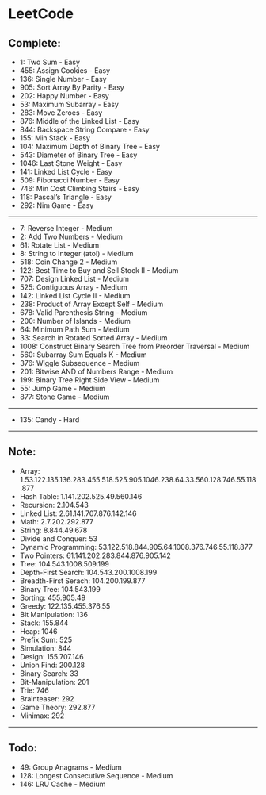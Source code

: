 # LeetCode

## Complete:

- 1: Two Sum - Easy
- 455: Assign Cookies - Easy
- 136: Single Number - Easy
- 905: Sort Array By Parity - Easy
- 202: Happy Number - Easy
- 53: Maximum Subarray - Easy
- 283: Move Zeroes - Easy
- 876: Middle of the Linked List - Easy
- 844: Backspace String Compare - Easy
- 155: Min Stack - Easy
- 104: Maximum Depth of Binary Tree - Easy
- 543: Diameter of Binary Tree - Easy
- 1046: Last Stone Weight - Easy
- 141: Linked List Cycle - Easy
- 509: Fibonacci Number - Easy
- 746: Min Cost Climbing Stairs - Easy
- 118: Pascal’s Triangle - Easy
- 292: Nim Game - Easy

---

- 7:  Reverse Integer - Medium
- 2: Add Two Numbers - Medium
- 61: Rotate List - Medium
- 8: String to Integer (atoi) - Medium
- 518: Coin Change 2 - Medium
- 122: Best Time to Buy and Sell Stock II - Medium
- 707: Design Linked List - Medium
- 525: Contiguous Array - Medium
- 142: Linked List Cycle II - Medium
- 238: Product of Array Except Self - Medium
- 678: Valid Parenthesis String - Medium
- 200: Number of Islands - Medium
- 64: Minimum Path Sum - Medium
- 33: Search in Rotated Sorted Array - Medium
- 1008: Construct Binary Search Tree from Preorder Traversal - Medium
- 560: Subarray Sum Equals K - Medium
- 376: Wiggle Subsequence - Medium
- 201: Bitwise AND of Numbers Range - Medium
- 199: Binary Tree Right Side View - Medium
- 55: Jump Game - Medium
- 877: Stone Game - Medium

---

- 135: Candy - Hard

---
## Note:

- Array: 1.53.122.135.136.283.455.518.525.905.1046.238.64.33.560.128.746.55.118.877
- Hash Table: 1.141.202.525.49.560.146
- Recursion: 2.104.543
- Linked List: 2.61.141.707.876.142.146
- Math: 2.7.202.292.877
- String: 8.844.49.678
- Divide and Conquer: 53
- Dynamic Programming: 53.122.518.844.905.64.1008.376.746.55.118.877
- Two Pointers: 61.141.202.283.844.876.905.142
- Tree: 104.543.1008.509.199
- Depth-First Search: 104.543.200.1008.199
- Breadth-First Serach: 104.200.199.877
- Binary Tree: 104.543.199
- Sorting: 455.905.49
- Greedy: 122.135.455.376.55
- Bit Manipulation: 136
- Stack: 155.844
- Heap: 1046
- Prefix Sum: 525
- Simulation: 844
- Design: 155.707.146
- Union Find: 200.128
- Binary Search: 33
- Bit-Manipulation: 201
- Trie: 746
- Brainteaser: 292
- Game Theory: 292.877
- Minimax: 292
---
## Todo:

- 49: Group Anagrams - Medium
- 128: Longest Consecutive Sequence - Medium
- 146: LRU Cache - Medium
